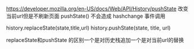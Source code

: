 https://developer.mozilla.org/en-US/docs/Web/API/History/pushState
改变当前url但是不刷新页面
pushState() 不会造成 hashchange 事件调用


history.replaceState(state,title,url)
history.pushState(state, title, url)

replaceState和pushState 的区别一个是对历史栈追加一个是对当前url的替换
